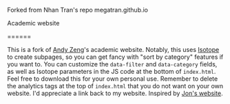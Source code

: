 Forked from Nhan Tran's repo megatran.github.io

Academic website

======

This is a fork of [Andy Zeng](https://andyzeng.github.io/)'s academic website. 
Notably, this uses [Isotope](https://isotope.metafizzy.co/) to create subpages, so you can get fancy with "sort by category" features if you want to. You can customize the `data-filter` and `data-category` fields, as well as Isotope parameters in the JS code at the bottom of `index.html`. Feel free to download this for your own personal use. Remember to delete the analytics tags at the top of `index.html` that you do not want on your own website. I'd appreciate a link back to my website. Inspired by [Jon's website](https://jonbarron.info/).
